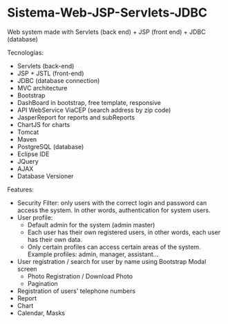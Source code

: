 # Sistema-Web-JSP-Servlets-JDBC
Web system made with Servlets (back end) + JSP (front end) + JDBC (database)

Tecnologias:

* Servlets (back-end)
* JSP + JSTL (front-end)
* JDBC (database connection)
* MVC architecture
* Bootstrap
* DashBoard in bootstrap, free template, responsive
* API WebService ViaCEP (search address by zip code)
* JasperReport for reports and subReports
* ChartJS for charts
* Tomcat
* Maven
* PostgreSQL (database)
* Eclipse IDE
* JQuery
* AJAX
* Database Versioner

Features:

* Security Filter: only users with the correct login and password can access the system. In other words, authentication for system users.
* User profile:
  - Default admin for the system (admin master)
  - Each user has their own registered users, in other words, each user has their own data.
  - Only certain profiles can access certain areas of the system. Example profiles: admin, manager, assistant...
* User registration / search for user by name using Bootstrap Modal screen
  - Photo Registration / Download Photo
  - Pagination
* Registration of users' telephone numbers
* Report
* Chart
* Calendar, Masks
